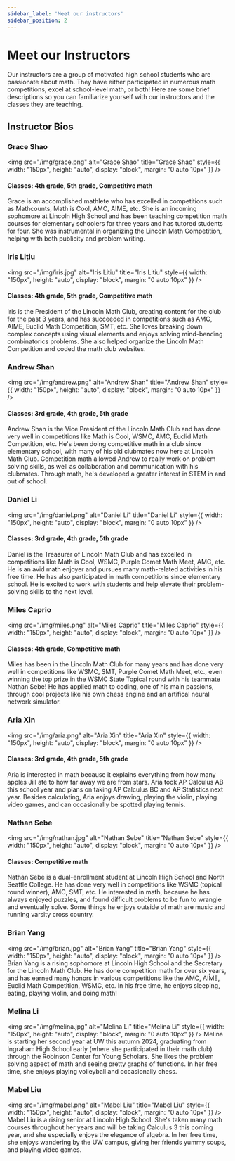 ```yaml
---
sidebar_label: 'Meet our instructors'
sidebar_position: 2
---
```


# Meet our Instructors
Our instructors are a group of motivated high school students who are passionate about math. They have either participated
in numerous math competitions, excel at school-level math, or both! Here are some brief descriptions so you can familiarize yourself with our instructors and the classes they are teaching. 

## Instructor Bios


### Grace Shao
<img src="/img/grace.png" alt="Grace Shao" title="Grace Shao" style={{ width: "150px", height: "auto", display: "block", margin: "0 auto 10px" }} />
#### Classes: 4th grade, 5th grade, Competitive math 
Grace is an accomplished mathlete who has excelled in competitions such as Mathcounts, Math is Cool, AMC, AIME, etc. She is an incoming sophomore at Lincoln High School and has been teaching competition math courses for elementary schoolers for three years and has tutored students for four. She was instrumental in organizing the Lincoln Math Competition, helping with both publicity and problem writing.

### Iris Lițiu
<img src="/img/iris.jpg" alt="Iris Litiu" title="Iris Litiu" style={{ width: "150px", height: "auto", display: "block", margin: "0 auto 10px" }} />
#### Classes: 4th grade, 5th grade, Competitive math 
Iris is the President of the Lincoln Math Club, creating content for the club for the past 3 years, and has succeeded in competitions such as AMC, AIME, Euclid Math Competition, SMT, etc. She loves breaking down complex concepts using visual elements and enjoys solving mind-bending combinatorics problems. She also helped organize the Lincoln Math Competition and coded the math club websites.

### Andrew Shan
<img src="/img/andrew.png" alt="Andrew Shan" title="Andrew Shan" style={{ width: "150px", height: "auto", display: "block", margin: "0 auto 10px" }} />
#### Classes: 3rd grade, 4th grade, 5th grade
Andrew Shan is the Vice President of the Lincoln Math Club and has done very well in competitions like Math is Cool, WSMC, AMC, Euclid Math Competition, etc. He's been doing competitive math in a club since elementary school, with many of his old clubmates now here at Lincoln Math Club. Competition math allowed Andrew to really work on problem solving skills, as well as collaboration and communication with his clubmates. Through math, he's developed a greater interest in STEM in and out of school.

### Daniel Li
<img src="/img/daniel.png" alt="Daniel Li" title="Daniel Li" style={{ width: "150px", height: "auto", display: "block", margin: "0 auto 10px" }} />
#### Classes: 3rd grade, 4th grade, 5th grade
Daniel is the Treasurer of Lincoln Math Club and has excelled in competitions like Math is Cool, WSMC, Purple Comet Math Meet, AMC, etc. He is an avid math enjoyer and pursues many math-related activities in his free time. He has also participated in math competitions since elementary school. He is excited to work with students and help elevate their problem-solving skills to the next level.

### Miles Caprio
<img src="/img/miles.png" alt="Miles Caprio" title="Miles Caprio" style={{ width: "150px", height: "auto", display: "block", margin: "0 auto 10px" }} />
#### Classes: 4th grade, Competitive math 
Miles has been in the Lincoln Math Club for many years and has done very well in competitions like WSMC, SMT, Purple Comet Math Meet, etc., even winning the top prize in the WSMC State Topical round with his teammate Nathan Sebe! He has applied math to coding, one of his main passions, through cool projects like his own chess engine and an artifical neural network simulator.

### Aria Xin
<img src="/img/aria.png" alt="Aria Xin" title="Aria Xin" style={{ width: "150px", height: "auto", display: "block", margin: "0 auto 10px" }} />
#### Classes: 3rd grade, 4th grade, 5th grade
Aria is interested in math because it explains everything from how many apples Jill ate to how far away we are from stars. Aria took AP Calculus AB this school year and plans on taking AP Calculus BC and AP Statistics next year. Besides calculating, Aria enjoys drawing, playing the violin, playing video games, and can occasionally be spotted playing tennis.

### Nathan Sebe
<img src="/img/nathan.jpg" alt="Nathan Sebe" title="Nathan Sebe" style={{ width: "150px", height: "auto", display: "block", margin: "0 auto 10px" }} />
#### Classes: Competitive math 
Nathan Sebe is a dual-enrollment student at Lincoln High School and North Seattle College. He has done very well in competitions like WSMC (topical round winner), AMC, SMT, etc. He interested in math, because he has always enjoyed puzzles, and found difficult problems to be fun to wrangle and eventually solve. Some things he enjoys outside of math are music and running varsity cross country.

### Brian Yang
<img src="/img/brian.jpg" alt="Brian Yang" title="Brian Yang" style={{ width: "150px", height: "auto", display: "block", margin: "0 auto 10px" }} />
Brian Yang is a rising sophomore at Lincoln High School and the Secretary for the Lincoln Math Club. He has done competition math for over six years, and has earned many honors in various competitions like the AMC, AIME, Euclid Math Competition, WSMC, etc. In his free time, he enjoys sleeping, eating, playing violin, and doing math!

### Melina Li
<img src="/img/melina.jpg" alt="Melina Li" title="Melina Li" style={{ width: "150px", height: "auto", display: "block", margin: "0 auto 10px" }} />
Melina is starting her second year at UW this autumn 2024, graduating from Ingraham High School early (where she participated in their math club) through the Robinson Center for Young Scholars. She likes the problem solving aspect of math and seeing pretty graphs of functions. In her free time, she enjoys playing volleyball and occasionally chess.

### Mabel Liu
<img src="/img/mabel.png" alt="Mabel Liu" title="Mabel Liu" style={{ width: "150px", height: "auto", display: "block", margin: "0 auto 10px" }} />
Mabel Liu is a rising senior at Lincoln High School. She's taken many math courses throughout her years and will be taking Calculus 3 this coming year, and she especially enjoys the elegance of algebra. In her free time, she enjoys wandering by the UW campus, giving her friends yummy soups, and playing video games.